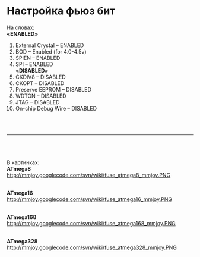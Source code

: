 # Настройка фьюз бит #

На словах:<br>
<b>«ENABLED»</b><br>
1)	External Crystal – ENABLED<br>
2)	BOD – Enabled (for 4.0-4.5v)<br>
3)	SPIEN – ENABLED<br>
4)	SPI – ENABLED<br>
<b>«DISABLED»</b><br>
5)	CKDIV8 – DISABLED<br>
6)	CKOPT – DISABLED<br>
7)	Preserve EEPROM – DISABLED<br>
8)	WDTON – DISABLED<br>
9)	JTAG – DISABLED<br>
10)	On-chip Debug Wire – DISABLED<br>
<br>
<br>
<hr><br>
<br>
<br>
В картинках:<br>
<b>ATmega8</b><br>
<a href='http://mmjoy.googlecode.com/svn/wiki/fuse_atmega8_mmjoy.PNG'>http://mmjoy.googlecode.com/svn/wiki/fuse_atmega8_mmjoy.PNG</a><br><br>

<b>ATmega16</b><br>
<a href='http://mmjoy.googlecode.com/svn/wiki/fuse_atmega16_mmjoy.PNG'>http://mmjoy.googlecode.com/svn/wiki/fuse_atmega16_mmjoy.PNG</a><br><br>

<b>ATmega168</b><br>
<a href='http://mmjoy.googlecode.com/svn/wiki/fuse_atmega168_mmjoy.PNG'>http://mmjoy.googlecode.com/svn/wiki/fuse_atmega168_mmjoy.PNG</a><br><br>

<b>ATmega328</b><br>
<a href='http://mmjoy.googlecode.com/svn/wiki/fuse_atmega328_mmjoy.PNG'>http://mmjoy.googlecode.com/svn/wiki/fuse_atmega328_mmjoy.PNG</a><br><br>